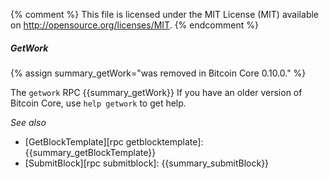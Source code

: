 {% comment %}
This file is licensed under the MIT License (MIT) available on
http://opensource.org/licenses/MIT.
{% endcomment %}

##### GetWork

{% assign summary_getWork="was removed in Bitcoin Core 0.10.0." %}

The `getwork` RPC {{summary_getWork}}  If you have an older
version of Bitcoin Core, use `help getwork` to get help.

*See also*

* [GetBlockTemplate][rpc getblocktemplate]: {{summary_getBlockTemplate}}
* [SubmitBlock][rpc submitblock]: {{summary_submitBlock}}

